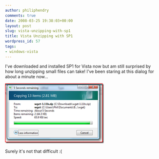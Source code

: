 ```yaml
---
author: philiphendry
comments: true
date: 2008-03-25 19:38:03+00:00
layout: post
slug: vista-unzipping-with-sp1
title: Vista Unzipping with SP1
wordpress_id: 57
tags:
- windows-vista
---
```


I've downloaded and installed SP1 for Vista now but am still surprised by how long unzipping small files can take! I've been staring at this dialog for about a minute now...

[![image](/assets/2008/03/image-thumb2.png)](/assets/2008/03/image2.png)

Surely it's not that difficult :(
